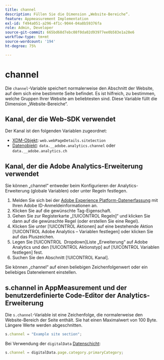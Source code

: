 ```yaml
---
title: channel
description: Füllen Sie die Dimension „Website-Bereiche“.
feature: Appmeasurement Implementation
exl-id: f494a051-a296-4f1c-9044-04a8b59376fa
role: Admin, Developer
source-git-commit: 665bd68d7ebc08f0da02d93977ee0b583e1a28e6
workflow-type: tm+mt
source-wordcount: '194'
ht-degree: 75%

---
```


# channel

Die `channel`-Variable speichert normalerweise den Abschnitt der Website, auf dem sich eine bestimmte Seite befindet. Es ist hilfreich, zu bestimmen, welche Gruppen Ihrer Website am beliebtesten sind. Diese Variable füllt die Dimension „Website-Bereiche“.

## Kanal, der die Web-SDK verwendet

Der Kanal ist den folgenden Variablen zugeordnet:

* [XDM-Objekt](/help/implement/aep-edge/xdm-var-mapping.md): `web.webPageDetails.siteSection`
* [Datenobjekt](/help/implement/aep-edge/data-var-mapping.md): `data.__adobe.analytics.channel` oder `data.__adobe.analytics.ch`

## Kanal, der die Adobe Analytics-Erweiterung verwendet

Sie können „channel“ entweder beim Konfigurieren der Analytics-Erweiterung (globale Variablen) oder unter Regeln festlegen.

1. Melden Sie sich bei der [Adobe Experience Platform-Datenerfassung](https://experience.adobe.com/data-collection) mit Ihren Adobe ID-Anmeldeinformationen an.
2. Klicken Sie auf die gewünschte Tag-Eigenschaft.
3. Gehen Sie zur Registerkarte „[!UICONTROL Regeln]“ und klicken Sie dann auf die gewünschte Regel (oder erstellen Sie eine Regel).
4. Klicken Sie unter [!UICONTROL Aktionen] auf eine bestehende Aktion [!UICONTROL Adobe Analytics – Variablen festlegen] oder klicken Sie auf das Pluszeichen.
5. Legen Sie [!UICONTROL &#x200B; Dropdown]Liste „Erweiterung“ auf Adobe Analytics und den [!UICONTROL Aktionstyp] auf [!UICONTROL Variablen festlegen] fest.
6. Suchen Sie den Abschnitt [!UICONTROL Kanal].

Sie können „channel“ auf einen beliebigen Zeichenfolgenwert oder ein beliebiges Datenelement einstellen.

## s.channel in AppMeasurement und der benutzerdefinierte Code-Editor der Analytics-Erweiterung

Die `s.channel`-Variable ist eine Zeichenfolge, die normalerweise den Website-Bereich der Seite enthält. Sie hat einen Maximalwert von 100 Byte. Längere Werte werden abgeschnitten.

```js
s.channel = "Example site section";
```

Bei Verwendung der `digitalData` [Datenschicht](../../prepare/data-layer.md):

```js
s.channel = digitalData.page.category.primaryCategory;
```
